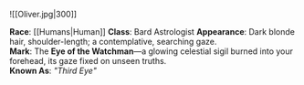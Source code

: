 ![[Oliver.jpg|300]]

**Race**: [[Humans|Human]]
**Class**: Bard  Astrologist
**Appearance**: Dark blonde hair, shoulder-length; a contemplative, searching gaze.  
**Mark**: The **Eye of the Watchman**—a glowing celestial sigil burned into your forehead, its gaze fixed on unseen truths.  
**Known As**: _"Third Eye"_ 